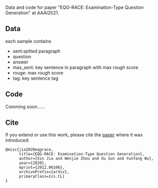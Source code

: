 Data and code for paper "EQG-RACE: Examination-Type Question Generation" at AAAI2021.

## Data

each sample contains
+ sent:splited paragraph
+ question
+ answer
+ max_sent: key sentence in paragraph with max rough score
+ rouge: max rough score
+ tag: key sentence tag


## Code 

Comming soon......


## Cite

If you extend or use this work, please cite the [paper](https://arxiv.org/abs/2012.06106) where it was introduced:

```
@misc{jia2020eqgrace,
      title={EQG-RACE: Examination-Type Question Generation}, 
      author={Xin Jia and Wenjie Zhou and Xu Sun and Yunfang Wu},
      year={2020},
      eprint={2012.06106},
      archivePrefix={arXiv},
      primaryClass={cs.CL}
}

```

